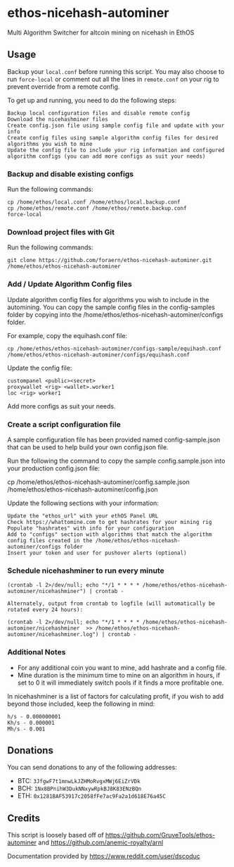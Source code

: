 # ethos-nicehash-autominer
Multi Algorithm Switcher for altcoin mining on nicehash in EthOS

## Usage

Backup your `local.conf` before running this script. You may also choose to run `force-local` or comment out all the lines in `remote.conf` on your rig to prevent override from a remote config.

To get up and running, you need to do the following steps:

    Backup local configuration files and disable remote config
    Download the nicehashminer files
    Create config.json file using sample config file and update with your info
    Create config files using sample algorithm config files for desired algorithms you wish to mine
    Update the config file to include your rig information and configured algorithm configs (you can add more configs as suit your needs)

### Backup and disable existing configs
Run the following commands:

    cp /home/ethos/local.conf /home/ethos/local.backup.conf
    cp /home/ethos/remote.conf /home/ethos/remote.backup.conf
    force-local 

### Download project files with Git
Run the following commands:

    git clone https://github.com/foraern/ethos-nicehash-autominer.git /home/ethos/ethos-nicehash-autominer
  
### Add / Update Algorithm Config files
Update algorithm config files for algorithms you wish to include in the automining.  You can copy the sample config files in the config-samples folder by copying into the /home/ethos/ethos-nicehash-autominer/configs folder.

For example, copy the equihash.conf file:

    cp /home/ethos/ethos-nicehash-autominer/configs-sample/equihash.conf /home/ethos/ethos-nicehash-autominer/configs/equihash.conf

Update the config file:

   	custompanel <public><secret>
   	proxywallet <rig> <wallet>.worker1
   	loc <rig> worker1

Add more configs as suit your needs.

### Create a script configuration file
A sample configuration file has been provided named config-sample.json that can be used to help build your own config.json file.  

Run the following the command to copy the sample config.sample.json into your production config.json file:

cp /home/ethos/ethos-nicehash-autominer/config.sample.json /home/ethos/ethos-nicehash-autominer/config.json

Update the following sections with your information:

    Update the "ethos_url" with your ethOS Panel URL
    Check https://whattomine.com to get hashrates for your mining rig
    Populate "hashrates" with info for your configuration
    Add to "configs" section with algorithms that match the algorithm config files created in the /home/ethos/ethos-nicehash-autominer/configs folder
    Insert your token and user for pushover alerts (optional)

### Schedule nicehashminer to run every minute

    (crontab -l 2>/dev/null; echo "*/1 * * * * /home/ethos/ethos-nicehash-autominer/nicehashminer") | crontab -
    
    Alternately, output from crontab to logfile (will automatically be rotated every 24 hours):
    
    (crontab -l 2>/dev/null; echo "*/1 * * * * /home/ethos/ethos-nicehash-autominer/nicehashminer  >> /home/ethos/ethos-nicehash-autominer/nicehashminer.log") | crontab -

### Additional Notes
- For any additional coin you want to mine, add hashrate and a config file.
- Mine duration is the minimum time to mine on an algorithm in hours, if set to 0 it will immediately switch pools if it finds a more profitable one.

In nicehashminer is a list of factors for calculating profit, if you wish to add beyond those included, keep the following in mind:

    h/s - 0.000000001
    Kh/s - 0.000001
    Mh/s - 0.001

## Donations

You can send donations to any of the following addresses:

* BTC: `3JfgwF7t1mnwLkJZHMoRvgxMWj6EiZrVDk`
* BCH: `1Nx8BPnihW3DukNNxywRpkBJ8K83ENzBQn`
* ETH: `0x1281BAF53917c2058fFe7ac9Fa2a1d618E76a45C`

## Credits

This script is loosely based off of https://github.com/GruveTools/ethos-autominer and https://github.com/anemic-royalty/arnl

Documentation provided by https://www.reddit.com/user/dscoduc
